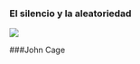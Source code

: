 ### El silencio y la aleatoriedad


<img src="http://cdn.visualnews.com/wp-content/uploads/2013/09/John-Cage-5.jpg">

###John Cage
